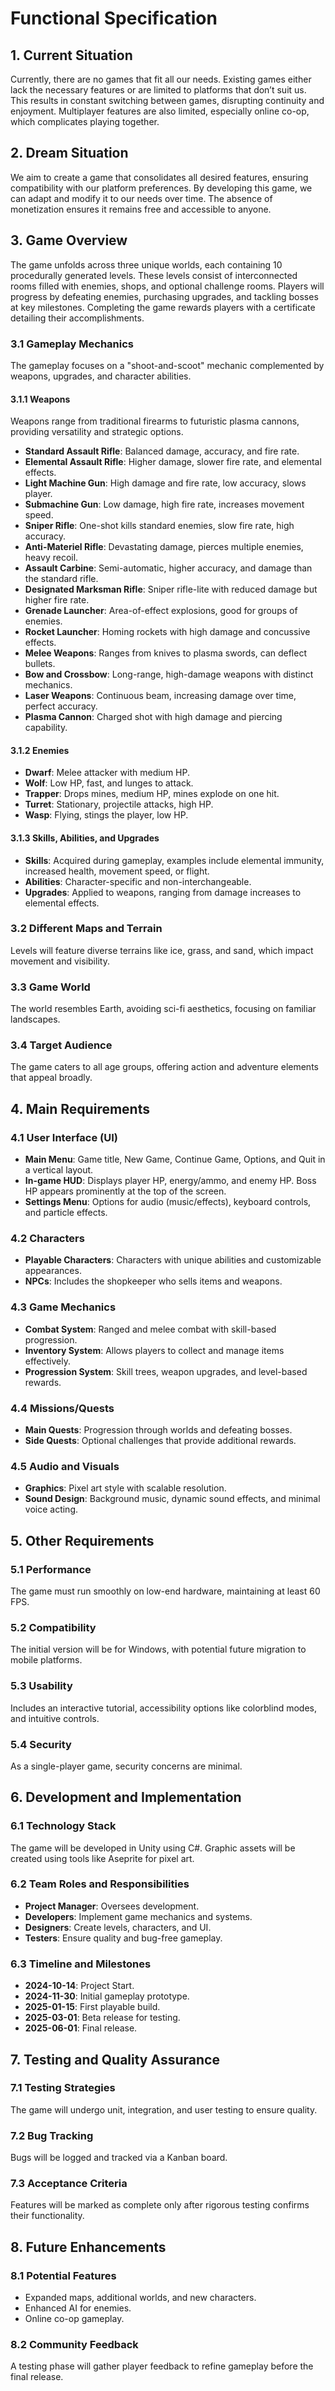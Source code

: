 # Functional Specification

## 1. Current Situation

Currently, there are no games that fit all our needs. Existing games either lack the necessary features or are limited to platforms that don’t suit us. This results in constant switching between games, disrupting continuity and enjoyment. Multiplayer features are also limited, especially online co-op, which complicates playing together.

## 2. Dream Situation

We aim to create a game that consolidates all desired features, ensuring compatibility with our platform preferences. By developing this game, we can adapt and modify it to our needs over time. The absence of monetization ensures it remains free and accessible to anyone.

## 3. Game Overview

The game unfolds across three unique worlds, each containing 10 procedurally generated levels. These levels consist of interconnected rooms filled with enemies, shops, and optional challenge rooms. Players will progress by defeating enemies, purchasing upgrades, and tackling bosses at key milestones. Completing the game rewards players with a certificate detailing their accomplishments.

### 3.1 Gameplay Mechanics

The gameplay focuses on a "shoot-and-scoot" mechanic complemented by weapons, upgrades, and character abilities.

#### 3.1.1 Weapons

Weapons range from traditional firearms to futuristic plasma cannons, providing versatility and strategic options.

- **Standard Assault Rifle**: Balanced damage, accuracy, and fire rate.
- **Elemental Assault Rifle**: Higher damage, slower fire rate, and elemental effects.
- **Light Machine Gun**: High damage and fire rate, low accuracy, slows player.
- **Submachine Gun**: Low damage, high fire rate, increases movement speed.
- **Sniper Rifle**: One-shot kills standard enemies, slow fire rate, high accuracy.
- **Anti-Materiel Rifle**: Devastating damage, pierces multiple enemies, heavy recoil.
- **Assault Carbine**: Semi-automatic, higher accuracy, and damage than the standard rifle.
- **Designated Marksman Rifle**: Sniper rifle-lite with reduced damage but higher fire rate.
- **Grenade Launcher**: Area-of-effect explosions, good for groups of enemies.
- **Rocket Launcher**: Homing rockets with high damage and concussive effects.
- **Melee Weapons**: Ranges from knives to plasma swords, can deflect bullets.
- **Bow and Crossbow**: Long-range, high-damage weapons with distinct mechanics.
- **Laser Weapons**: Continuous beam, increasing damage over time, perfect accuracy.
- **Plasma Cannon**: Charged shot with high damage and piercing capability.

#### 3.1.2 Enemies

- **Dwarf**: Melee attacker with medium HP.
- **Wolf**: Low HP, fast, and lunges to attack.
- **Trapper**: Drops mines, medium HP, mines explode on one hit.
- **Turret**: Stationary, projectile attacks, high HP.
- **Wasp**: Flying, stings the player, low HP.

#### 3.1.3 Skills, Abilities, and Upgrades

- **Skills**: Acquired during gameplay, examples include elemental immunity, increased health, movement speed, or flight.
- **Abilities**: Character-specific and non-interchangeable.
- **Upgrades**: Applied to weapons, ranging from damage increases to elemental effects.

### 3.2 Different Maps and Terrain

Levels will feature diverse terrains like ice, grass, and sand, which impact movement and visibility.

### 3.3 Game World

The world resembles Earth, avoiding sci-fi aesthetics, focusing on familiar landscapes.

### 3.4 Target Audience

The game caters to all age groups, offering action and adventure elements that appeal broadly.

## 4. Main Requirements

### 4.1 User Interface (UI)

- **Main Menu**: Game title, New Game, Continue Game, Options, and Quit in a vertical layout.
- **In-game HUD**: Displays player HP, energy/ammo, and enemy HP. Boss HP appears prominently at the top of the screen.
- **Settings Menu**: Options for audio (music/effects), keyboard controls, and particle effects.

### 4.2 Characters

- **Playable Characters**: Characters with unique abilities and customizable appearances.
- **NPCs**: Includes the shopkeeper who sells items and weapons.

### 4.3 Game Mechanics

- **Combat System**: Ranged and melee combat with skill-based progression.
- **Inventory System**: Allows players to collect and manage items effectively.
- **Progression System**: Skill trees, weapon upgrades, and level-based rewards.

### 4.4 Missions/Quests

- **Main Quests**: Progression through worlds and defeating bosses.
- **Side Quests**: Optional challenges that provide additional rewards.

### 4.5 Audio and Visuals

- **Graphics**: Pixel art style with scalable resolution.
- **Sound Design**: Background music, dynamic sound effects, and minimal voice acting.

## 5. Other Requirements

### 5.1 Performance

The game must run smoothly on low-end hardware, maintaining at least 60 FPS.

### 5.2 Compatibility

The initial version will be for Windows, with potential future migration to mobile platforms.

### 5.3 Usability

Includes an interactive tutorial, accessibility options like colorblind modes, and intuitive controls.

### 5.4 Security

As a single-player game, security concerns are minimal.

## 6. Development and Implementation

### 6.1 Technology Stack

The game will be developed in Unity using C#. Graphic assets will be created using tools like Aseprite for pixel art.

### 6.2 Team Roles and Responsibilities

- **Project Manager**: Oversees development.
- **Developers**: Implement game mechanics and systems.
- **Designers**: Create levels, characters, and UI.
- **Testers**: Ensure quality and bug-free gameplay.

### 6.3 Timeline and Milestones

- **2024-10-14**: Project Start.
- **2024-11-30**: Initial gameplay prototype.
- **2025-01-15**: First playable build.
- **2025-03-01**: Beta release for testing.
- **2025-06-01**: Final release.

## 7. Testing and Quality Assurance

### 7.1 Testing Strategies

The game will undergo unit, integration, and user testing to ensure quality.

### 7.2 Bug Tracking

Bugs will be logged and tracked via a Kanban board.

### 7.3 Acceptance Criteria

Features will be marked as complete only after rigorous testing confirms their functionality.

## 8. Future Enhancements

### 8.1 Potential Features

- Expanded maps, additional worlds, and new characters.
- Enhanced AI for enemies.
- Online co-op gameplay.

### 8.2 Community Feedback

A testing phase will gather player feedback to refine gameplay before the final release.
